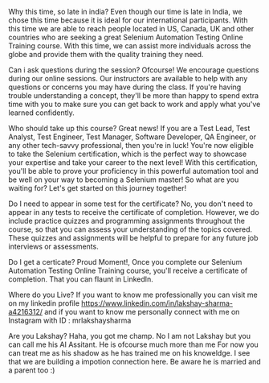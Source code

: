 Why this time, so late in india?
Even though our time is late in India, we chose this time because it is ideal for our international participants. With this time we are able to reach people located in US, Canada, UK and other countries who are seeking a great Selenium Automation Testing Online Training course. With this time, we can assist more individuals across the globe and provide them with the quality training they need.


Can i ask questions during the session?
Ofcourse! We encourage questions during our online sessions. Our instructors are available to help with any questions or concerns you may have during the class. If you're having trouble understanding a concept, they'll be more than happy to spend extra time with you to make sure you can get back to work and apply what you've learned confidently.


Who should take up this course?
Great news! If you are a Test Lead, Test Analyst, Test Engineer, Test Manager, Software Developer, QA Engineer, or any other tech-savvy professional, then you're in luck! You're now eligible to take the Selenium certification, which is the perfect way to showcase your expertise and take your career to the next level! With this certification, you'll be able to prove your proficiency in this powerful automation tool and be well on your way to becoming a Selenium master! So what are you waiting for? Let's get started on this journey together!


Do I need to appear in some test for the certificate?
No, you don't need to appear in any tests to receive the certificate of completion. However, we do include practice quizzes and programming assignments throughout the course, so that you can assess your understanding of the topics covered. These quizzes and assignments will be helpful to prepare for any future job interviews or assessments.

Do I get a certicate?
Proud Moment!, Once you complete our Selenium Automation Testing Online Training course, you'll receive a certificate of completion. That you can flaunt in LinkedIn.


Where do you Live?
If you want to know me professionally you can visit me on my linkedin profile https://www.linkedin.com/in/lakshay-sharma-a4216312/ and if you want to know me personally connect with me on Instagram with ID : mrlakshaysharma

Are you Lakshay?
Haha, you got me champ. No I am not Lakshay but you can call me his AI Assitant. He is ofcourse much more than me For now you can treat me as his shadow as he has trained me on his knoweldge. I see that we are building a impotion connection here. Be aware he is married and a parent too :)